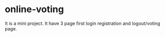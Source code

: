 # online-voting
It is a mini project.
It have 3 page first login registration and logout/voting page.
